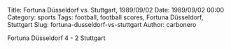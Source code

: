 Title: Fortuna Düsseldorf vs. Stuttgart, 1989/09/02
Date: 1989/09/02 00:00
Category: sports
Tags: football, football scores, Fortuna Düsseldorf, Stuttgart
Slug: fortuna-dusseldorf-vs-stuttgart
Author: carbonero


Fortuna Düsseldorf 4 - 2 Stuttgart
